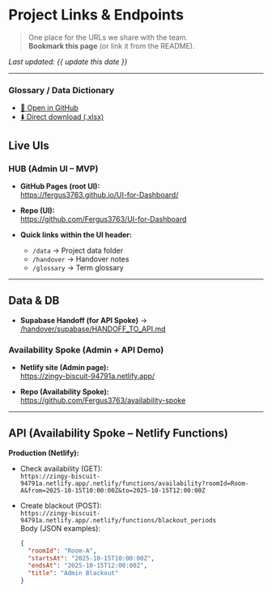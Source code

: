 # Project Links & Endpoints

> One place for the URLs we share with the team.  
> **Bookmark this page** (or link it from the README).

_Last updated: {{ update this date }}_

---
### Glossary / Data Dictionary
- [📄 Open in GitHub](https://github.com/Fergus3763/UI-for-Dashboard/blob/main/glossary/Meeting_Rooms_Glossary_and_Dictionary.xlsx)
- [⬇️ Direct download (.xlsx)](https://raw.githubusercontent.com/Fergus3763/UI-for-Dashboard/main/glossary/Meeting_Rooms_Glossary_and_Dictionary.xlsx)

## Live UIs

### HUB (Admin UI – MVP)
- **GitHub Pages (root UI):**  
  https://fergus3763.github.io/UI-for-Dashboard/

- **Repo (UI):**  
  https://github.com/Fergus3763/UI-for-Dashboard

- **Quick links within the UI header:**  
  - `/data` → Project data folder  
  - `/handover` → Handover notes  
  - `/glossary` → Term glossary

---
## Data & DB
- **Supabase Handoff (for API Spoke)** → [/handover/supabase/HANDOFF_TO_API.md](/handover/supabase/HANDOFF_TO_API.md)

### Availability Spoke (Admin + API Demo)
- **Netlify site (Admin page):**  
  https://zingy-biscuit-94791a.netlify.app/

- **Repo (Availability Spoke):**  
  https://github.com/Fergus3763/availability-spoke

---

## API (Availability Spoke – Netlify Functions)

**Production (Netlify):**
- Check availability (GET):  
  `https://zingy-biscuit-94791a.netlify.app/.netlify/functions/availability?roomId=Room-A&from=2025-10-15T10:00:00Z&to=2025-10-15T12:00:00Z`

- Create blackout (POST):  
  `https://zingy-biscuit-94791a.netlify.app/.netlify/functions/blackout_periods`  
  Body (JSON examples):
  ```json
  {
    "roomId": "Room-A",
    "startsAt": "2025-10-15T10:00:00Z",
    "endsAt": "2025-10-15T12:00:00Z",
    "title": "Admin Blackout"
  }
